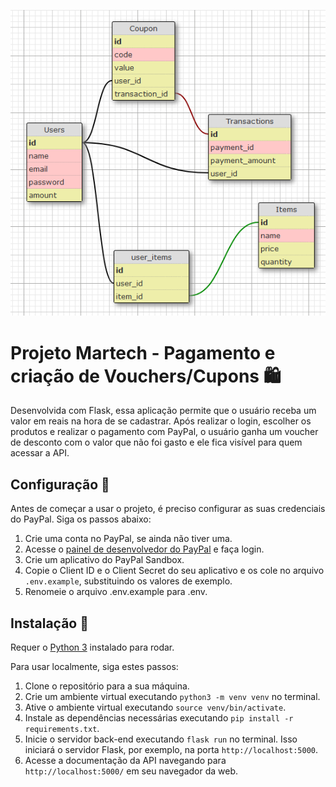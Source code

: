 <p align="center">
  <img src="./images/schema.png" alt="schema do projeto">
</p>

# Projeto Martech - Pagamento e criação de Vouchers/Cupons 🛍️

 Desenvolvida com Flask, essa aplicação permite que o usuário receba um valor em reais na hora de se cadastrar. Após realizar o login, escolher os produtos e realizar o pagamento com PayPal, o usuário ganha um voucher de desconto com o valor que não foi gasto e ele fica visível para quem acessar a API.

## Configuração 🔧

Antes de começar a usar o projeto, é preciso configurar as suas credenciais do PayPal. Siga os passos abaixo:

1. Crie uma conta no PayPal, se ainda não tiver uma.
2. Acesse o [painel de desenvolvedor do PayPal](https://developer.paypal.com/) e faça login.
3. Crie um aplicativo do PayPal Sandbox.
4. Copie o Client ID e o Client Secret do seu aplicativo e os cole no arquivo `.env.example`, substituindo os valores de exemplo.
5. Renomeie o arquivo .env.example para .env.

## Instalação 🚀

Requer o [Python 3](https://www.python.org/downloads/) instalado para rodar.

Para usar localmente, siga estes passos:

1. Clone o repositório para a sua máquina.
2. Crie um ambiente virtual executando `python3 -m venv venv` no terminal.
3. Ative o ambiente virtual executando `source venv/bin/activate`.
4. Instale as dependências necessárias executando `pip install -r requirements.txt`.
5. Inicie o servidor back-end executando `flask run` no terminal. Isso iniciará o servidor Flask, por exemplo, na porta `http://localhost:5000`.
6. Acesse a documentação da API navegando para `http://localhost:5000/` em seu navegador da web.
